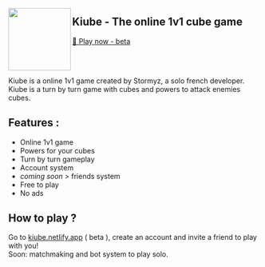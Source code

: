 <img align="left" width="125px" 
  src="https://cdn.discordapp.com/attachments/998212150432632923/1138452442313400360/logo.png?ex=65142375&is=6512d1f5&hm=b72b066c4c8b4d6fc64b7467827a849bf4d7b7ce744e8c49a5d6d8ba4761b269&" />
<h2>Kiube - The online 1v1 cube game</h2>
<a href="https://kiube.netlify.app">🔗 Play now - beta</a>

<br><br>

Kiube is a online 1v1 game created by Stormyz, a solo french developer. Kiube is a turn by turn game with cubes and powers to attack enemies cubes.

## Features :

- Online 1v1 game
- Powers for your cubes
- Turn by turn gameplay
- Account system
- *coming soon* > friends system
- Free to play
- No ads

## How to play ?

Go to [kiube.netlify.app](https://kiube.netlify.app) ( beta ), create an account and invite a friend to play with you! <br>
Soon: matchmaking and bot system to play solo.
